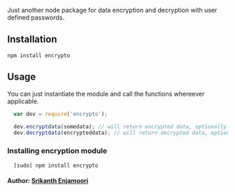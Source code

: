 Just another node package for data encryption and decryption with user defined passwords.
## Installation

```bashp
npm install encrypto
```

## Usage
You can just instantiate the module and call the functions whereever applicable.

``` js
  var dev = require('encrypto');

  dev.encryptdata(somedata); // will return encrypted data, optionally you can pass your own password, same will be used for decryption
  dev.decryptdata(encrypteddata); // will return decrypted data, optionally you can pass your own password which you used for encryption.  

```

### Installing encryption module
```
  [sudo] npm install encrypto
```

#### Author: [Srikanth Enjamoori](http://twitter.com/profoundcoder)